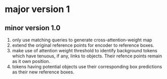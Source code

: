 # major version 1
## minor version 1.0
1. only use matching queries to generate cross-attention-weight map
2. extend the original reference points for encoder to reference boxes.
3. make use of attention weight threshold to identify background tokens which have tenuous, if any, links to objects. Their refence points remain as it own position.
4. tokens having potential objects use their corresponding box predictions as their new reference boxes.